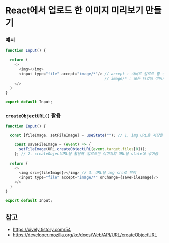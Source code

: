 # React에서 업로드 한 이미지 미리보기 만들기
### 예시
```javascript
function Input() {
  
  return (
    <>
      <img></img>
      <input type="file" accept="image/*"/> // accept : 서버로 업로드 할 수 있는 파일의 타입 명시
                                            // image/* : 모든 타입의 이미지 파일 허용
    </>
  )
}

export default Input;
```
### ```createObjectURL()``` 활용
```javascript
function Input() {

  const [fileImage, setFileImage] = useState(""); // 1. img URL을 저장할 state 생성

    const saveFileImage = (event) => {
      setFileImage(URL.createObjectURL(event.target.files[0])); 
    }; // 2. createObjectURL을 활용해 업로드한 이미지의 URL을 state에 넣어줌
  
  return (
    <>
      <img src={fileImage}></img> // 3. URL을 img src로 부여
      <input type="file" accept="image/*" onChange={saveFileImage}/>
    </>
  )
}

export default Input;
```
## 참고
- https://xively.tistory.com/54
- https://developer.mozilla.org/ko/docs/Web/API/URL/createObjectURL
